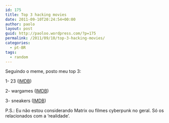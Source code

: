 ```yaml
---
id: 175
title: Top 3 hacking movies
date: 2011-09-10T20:24:54+00:00
author: paolo
layout: post
guid: http://paoloo.wordpress.com/?p=175
permalink: /2011/09/10/top-3-hacking-movies/
categories:
  - pt-BR
tags:
  - random
---
```

Seguindo o meme, posto meu top 3:

1- 23 ([IMDB](http://www.imdb.com/title/tt0126765/ "23 (1998)"))

2- wargames ([IMDB](http://www.imdb.com/title/tt0086567/ "WarGames (1983)"))

3- sneakers ([IMDB](http://www.imdb.com/title/tt0105435/ "Sneakers (1992)"))

P.S.: Eu não estou considerando Matrix ou filmes cyberpunk no geral. Só os relacionados com a &#8216;realidade&#8217;.